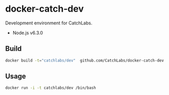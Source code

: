 # docker-catch-dev

Development environment for CatchLabs.

- Node.js v6.3.0

## Build

```bash
docker build -t="catchlabs/dev"  github.com/CatchLabs/docker-catch-dev
```

## Usage

```bash
docker run -i -t catchlabs/dev /bin/bash
```